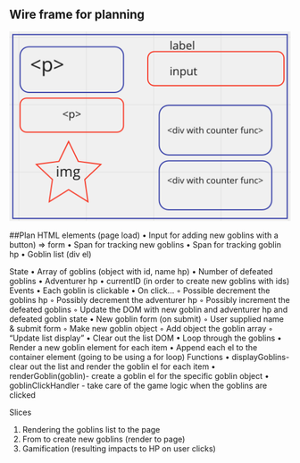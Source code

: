 ## Wire frame for planning

![Wire frame](./assets/WF-GoblinFighter.png)

##Plan
HTML elements (page load)
• Input for adding new goblins with a button) => form
• Span for tracking new goblins
• Span for tracking goblin hp
• Goblin list (div el)

State
• Array of goblins (object with id, name hp)
• Number of defeated goblins
• Adventurer hp
• currentID (in order to create new goblins with ids)
Events
• Each goblin is clickable
• On click...
◦ Possible decrement the goblins hp
◦ Possibly decrement the adventurer hp
◦ Possibly increment the defeated goblins
◦ Update the DOM with new goblin and adventurer hp and defeated goblin state
• New goblin form (on submit)
◦ User supplied name & submit form
◦ Make new goblin object
◦ Add object the goblin array
◦ “Update list display”
• Clear out the list DOM
• Loop through the goblins
• Render a new goblin element for each item
• Append each el to the container element (going to be using a for loop)
Functions
• displayGoblins- clear out the list and render the goblin el for each item
• renderGoblin(goblin)- create a goblin el for the specific goblin object
• goblinClickHandler - take care of the game logic when the goblins are clicked

Slices

1. Rendering the goblins list to the page
2. From to create new goblins (render to page)
3. Gamification (resulting impacts to HP on user clicks)
